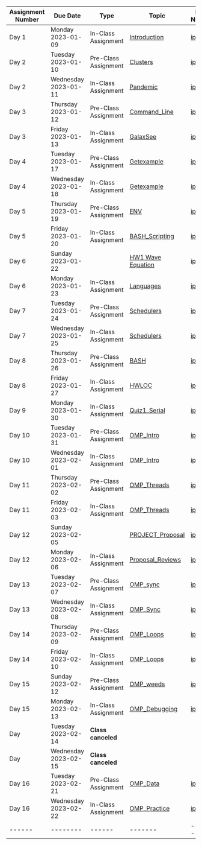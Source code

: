| Assignment Number | Due Date | Type | Topic | Link to Notebook |
|------|--------|------|-------|----------|
| Day  1  |  Monday 2023-01-09   | In-Class Assignment | [Introduction](./01i-Introduction-in-class-assignment.html) | [ipynb](./01i-Introduction-in-class-assignment.ipynb) |
| Day  2  |  Tuesday 2023-01-10   | Pre-Class Assignment | [Clusters](./02p--Clusters_pre-class-assignment.html) | [ipynb](./02p--Clusters_pre-class-assignment.ipynb) |
| Day  2  |  Wednesday 2023-01-11   | In-Class Assignment | [Pandemic](./02i-Pandemic_in-class-assignment.html) | [ipynb](./02i-Pandemic_in-class-assignment.ipynb) |
| Day  3  |  Thursday 2023-01-12   | Pre-Class Assignment | [Command_Line](./03p--Command_Line_pre-class-assignment.html) | [ipynb](./03p--Command_Line_pre-class-assignment.ipynb) |
| Day  3  |  Friday 2023-01-13   | In-Class Assignment | [GalaxSee](./03i-GalaxSee_in-class-assignment.html) | [ipynb](./03i-GalaxSee_in-class-assignment.ipynb) |
| Day  4  |  Tuesday 2023-01-17   | Pre-Class Assignment | [Getexample](./04p--Getexample_pre-class-assignment.html) | [ipynb](./04p--Getexample_pre-class-assignment.ipynb) |
| Day  4  |  Wednesday 2023-01-18   | In-Class Assignment | [Getexample](./04i-Getexample_in-class-assignment.html) | [ipynb](./04i-Getexample_in-class-assignment.ipynb) |
| Day  5  |  Thursday 2023-01-19   | Pre-Class Assignment | [ENV](./05p--ENV_pre-class-assignment.html) | [ipynb](./05p--ENV_pre-class-assignment.ipynb) |
| Day  5  |  Friday 2023-01-20   | In-Class Assignment | [BASH_Scripting](./05i-BASH_Scripting_in-class-assignment.html) | [ipynb](./05i-BASH_Scripting_in-class-assignment.ipynb) |
| Day  6  |  Sunday 2023-01-22   |  | [HW1 Wave Equation](./06h-HW1_Wave_Equation.html) | [ipynb](./06h-HW1_Wave_Equation.ipynb) |
| Day  6  |  Monday 2023-01-23   | In-Class Assignment | [Languages](./06i-Languages_in-class-assignment.html) | [ipynb](./06i-Languages_in-class-assignment.ipynb) |
| Day  7  |  Tuesday 2023-01-24   | Pre-Class Assignment | [Schedulers](./07p--Schedulers_pre-class-assignment.html) | [ipynb](./07p--Schedulers_pre-class-assignment.ipynb) |
| Day  7  |  Wednesday 2023-01-25   | In-Class Assignment | [Schedulers](./07i-Schedulers_in-class-assignment.html) | [ipynb](./07i-Schedulers_in-class-assignment.ipynb) |
| Day  8  |  Thursday 2023-01-26   | Pre-Class Assignment | [BASH](./08p--BASH_pre-class-assignment.html) | [ipynb](./08p--BASH_pre-class-assignment.ipynb) |
| Day  8  |  Friday 2023-01-27   | In-Class Assignment | [HWLOC](./08i-HWLOC_in-class-assignment.html) | [ipynb](./08i-HWLOC_in-class-assignment.ipynb) |
| Day  9  |  Monday 2023-01-30   | In-Class Assignment | [Quiz1_Serial](./09q-Quiz1_Serial.html) | [ipynb](./09q-Quiz1_Serial.ipynb) |
| Day  10  |  Tuesday 2023-01-31   | Pre-Class Assignment | [OMP_Intro](./10p--OMP_Intro_pre-class-assignment.html) | [ipynb](./10p--OMP_Intro_pre-class-assignment.ipynb) |
| Day  10  |  Wednesday 2023-02-01   | In-Class Assignment | [OMP_Intro](./10i-OMP_Intro_in-class-assignment.html) | [ipynb](./10i-OMP_Intro_in-class-assignment.ipynb) |
| Day  11  |  Thursday 2023-02-02   | Pre-Class Assignment | [OMP_Threads](./11p--OMP_Threads_pre-class-assignment.html) | [ipynb](./11p--OMP_Threads_pre-class-assignment.ipynb) |
| Day  11  |  Friday 2023-02-03   | In-Class Assignment | [OMP_Threads](./11i-OMP_Threads_in-class-assignment.html) | [ipynb](./11i-OMP_Threads_in-class-assignment.ipynb) |
| Day  12  |  Sunday 2023-02-05   | | [PROJECT_Proposal](./12p-PROJECT_Proposal.html) | [ipynb](./12p-PROJECT_Proposal.ipynb) |
| Day  12  |  Monday 2023-02-06   | In-Class Assignment | [Proposal_Reviews](./12i-Proposal_Reviews_in-class-assignment.html) | [ipynb](./12i-Proposal_Reviews_in-class-assignment.ipynb) |
| Day  13  |  Tuesday 2023-02-07   | Pre-Class Assignment | [OMP_sync](./13p--OMP_sync_pre-class-assignment.html) | [ipynb](./13p--OMP_sync_pre-class-assignment.ipynb) |
| Day  13  |  Wednesday 2023-02-08   | In-Class Assignment | [OMP_Sync](./13i-OMP_Sync_in-class-assignment.html) | [ipynb](./13i-OMP_Sync_in-class-assignment.ipynb) |
| Day  14  |  Thursday 2023-02-09   | Pre-Class Assignment | [OMP_Loops](./14p--OMP_Loops_pre-class-assignment.html) | [ipynb](./14p--OMP_Loops_pre-class-assignment.ipynb) |
| Day  14  |  Friday 2023-02-10   | In-Class Assignment | [OMP_Loops](./14i-OMP_Loops_in-class-assignment.html) | [ipynb](./14i-OMP_Loops_in-class-assignment.ipynb) |
| Day  15  |  Sunday 2023-02-12   | Pre-Class Assignment | [OMP_weeds](./15p--OMP_weeds_pre-class-assignment.html) | [ipynb](./15p--OMP_weeds_pre-class-assignment.ipynb) |
| Day  15  |  Monday 2023-02-13   | In-Class Assignment | [OMP_Debugging](./15i-OMP_Debugging_in-class-assignment.html) | [ipynb](./15i-OMP_Debugging_in-class-assignment.ipynb) |
| Day    |  Tuesday 2023-02-14   | **Class canceled** |  |  |
| Day    |  Wednesday 2023-02-15   |  **Class canceled** |  |  |
| Day  16  |  Tuesday 2023-02-21   | Pre-Class Assignment | [OMP_Data](./16p--OMP_Data_pre-class-assignment.html) | [ipynb](./16p--OMP_Data_pre-class-assignment.ipynb) |
| Day  16  |  Wednesday 2023-02-22   | In-Class Assignment | [OMP_Practice](./16i-OMP_Practice_in-class-assignment.html) | [ipynb](./16i-OMP_Practice_in-class-assignment.ipynb) |
|------|--------|------|-------|----------|

<!---

| Day  17  |  Monday 2023-02-20   | | [Quiz2_OMP](./14q-Quiz2_OMP.html) | [ipynb](./14q-Quiz2_OMP.ipynb) |
| Day  18  |  Wednesday 2023-02-22   | In-Class Assignment | | [Scaling](./18i-Scaling_in-class-assignment.html) | [ipynb](./18i-Scaling_in-class-assignment.ipynb) |
| Day  17  |  Thursday 2023-02-23   |    | [HW2_OMP](./17h-HW2_OMP.html) | [ipynb](./17h-HW2_OMP.ipynb) |
| Day  19  |  Thursday 2023-02-23   | Pre-Class Assignment | [MPI_Introduction](./19p--MPI_Introduction_pre-class-assignment.html) | [ipynb](./19p--MPI_Introduction_pre-class-assignment.ipynb) |
| Day  19  |  Friday 2023-02-24   | In-Class Assignment | [MPI_Introduction](./19i-MPI_Introduction_in-class-assignment.html) | [ipynb](./19i-MPI_Introduction_in-class-assignment.ipynb) |
| Day  20  |  Sunday 2023-02-26   | Pre-Class Assignment | [MPI_Syntax](./20p--MPI_Syntax_pre-class-assignment.html) | [ipynb](./20p--MPI_Syntax_pre-class-assignment.ipynb) |
| Day  20  |  Monday 2023-02-27   | In-Class Assignment | [MPI_Programming](./20i-MPI_Programming_in-class-assignment.html) | [ipynb](./20i-MPI_Programming_in-class-assignment.ipynb) |
| Day  21  |  Tuesday 2023-02-28   |  | [PROJECT_Part1](./21p-PROJECT_Part1.html) | [ipynb](./21p-PROJECT_Part1.ipynb) |
| Day  21  |  Wednesday 2023-03-01   | In-Class Assignment | [Project](./21i-Project_in-class-assignment.html) | [ipynb](./21i-Project_in-class-assignment.ipynb) |
| Day  22  |  Thursday 2023-03-02   | Pre-Class Assignment | [MPI_Errors](./22p--MPI_Errors_pre-class-assignment.html) | [ipynb](./22p--MPI_Errors_pre-class-assignment.ipynb) |
| Day  22  |  Friday 2023-03-03   | In-Class Assignment | [MPI_Errors](./22i-MPI_Errors_in-class-assignment.html) | [ipynb](./22i-MPI_Errors_in-class-assignment.ipynb) |
| Day  23  |  Sunday 2023-03-12   | Pre-Class Assignment | [MPI_Practice](./23p--MPI_Practice_pre-class-assignment.html) | [ipynb](./23p--MPI_Practice_pre-class-assignment.ipynb) |
| Day  23  |  Monday 2023-03-13   | In-Class Assignment | [MPI_Practice](./23i-MPI_Practice_in-class-assignment.html) | [ipynb](./23i-MPI_Practice_in-class-assignment.ipynb) |
| Day  23  |  Monday 2023-03-13   |  | [Quiz3_MPI](./23q-Quiz3_MPI.html) | [ipynb](./23q-Quiz3_MPI.ipynb) |
| Day  24  |  Tuesday 2023-03-14   | Pre-Class Assignment | [MPI_Reduce](./24p--MPI_Reduce_pre-class-assignment.html) | [ipynb](./24p--MPI_Reduce_pre-class-assignment.ipynb) |
| Day  24  |  Wednesday 2023-03-15   | In-Class Assignment | [MPI_Reduce](./24i-MPI_Reduce_in-class-assignment.html) | [ipynb](./24i-MPI_Reduce_in-class-assignment.ipynb) |
| Day  25  |  Thursday 2023-03-16    | Pre-Class Assignment | []() | []() |
| Day  25  |  Friday 2023-03-17    | In-Class Assignment | [MPI_Planning](./25i-MPI_Planning_in-class-assignment.html) | [ipynb](./25i-MPI_Planning_in-class-assignment.ipynb) |
| Day  26  |  Sunday 2023-03-19   | | [HW3_MPI](./26h-HW3_MPI.html) | [ipynb](./26h-HW3_MPI.ipynb) |
| Day  26  |  Monday 2023-03-20   | In-Class Assignment | [Picking_parallel](./26i-Picking_parallel_in-class-assignment.html) | [ipynb](./26i-Picking_parallel_in-class-assignment.ipynb) |
| Day  27  |  Tuesday 2023-03-21   | Pre-Class Assignment | []() | []() |
| Day  27  |  Wednesday 2023-03-22   | In-Class Assignment | [Hybrid](./27i-Hybrid_in-class-assignment.html) | [ipynb](./27i-Hybrid_in-class-assignment.ipynb) |
|------|--------|------|-------|----------|


| Day  28  |  Tuesday 2023-03-21   | Pre-Class Assignment | []() | []() |
| Day  28  |  Wednesday 2023-03-22   | In-Class Assignment | []() | []() |
| Day  29  |  Thursday 2023-03-23   | Pre-Class Assignment | []() | []() |
| Day  29  |  Friday 2023-03-24   | In-Class Assignment | []() | []() |
| Day  30  |  Sunday 2023-03-26   | Pre-Class Assignment | []() | []() |
| Day  30  |  Monday 2023-03-27   | In-Class Assignment | []() | []() |
| Day  31  |  Tuesday 2023-03-28   | Pre-Class Assignment | []() | []() |
| Day  31  |  Wednesday 2023-03-29   | In-Class Assignment | []() | []() |
| Day  32  |  Thursday 2023-03-30   | Pre-Class Assignment | []() | []() |
| Day  32  |  Friday 2023-03-31   | In-Class Assignment | []() | []() |
| Day  33  |  Sunday 2023-04-02   | Pre-Class Assignment | []() | []() |
| Day  33  |  Monday 2023-04-03   | In-Class Assignment | []() | []() |
| Day  34  |  Tuesday 2023-04-04   | Pre-Class Assignment | []() | []() |
| Day  34  |  Wednesday 2023-04-05   | In-Class Assignment | []() | []() |
| Day  35  |  Thursday 2023-04-06   | Pre-Class Assignment | []() | []() |
| Day  35  |  Friday 2023-04-07   | In-Class Assignment | []() | []() |
| Day  36  |  Sunday 2023-04-09   | Pre-Class Assignment | []() | []() |
| Day  36  |  Monday 2023-04-10   | In-Class Assignment | []() | []() |
| Day  37  |  Tuesday 2023-04-11   | Pre-Class Assignment | []() | []() |
| Day  37  |  Wednesday 2023-04-12   | In-Class Assignment | []() | []() |
| Day  38  |  Thursday 2023-04-13   | Pre-Class Assignment | []() | []() |
| Day  38  |  Friday 2023-04-14   | In-Class Assignment | []() | []() |
| Day  39  |  Sunday 2023-04-16   | Pre-Class Assignment | []() | []() |
| Day  39  |  Monday 2023-04-17   | In-Class Assignment | []() | []() |
| Day  40  |  Tuesday 2023-04-18   | Pre-Class Assignment | []() | []() |
| Day  40  |  Wednesday 2023-04-19   | In-Class Assignment | []() | []() |
| Day  41  |  Thursday 2023-04-20   | Pre-Class Assignment | []() | []() |
| Day  41  |  Friday 2023-04-21   | In-Class Assignment | []() | []() |
| Day  42  |  Sunday 2023-04-23   | Pre-Class Assignment | []() | []() |
| Day  42  |  Monday 2023-04-24   | In-Class Assignment | []() | []() |
| Day  43  |  Tuesday 2023-04-25   | Pre-Class Assignment | []() | []() |
| Day  43  |  Wednesday 2023-04-26   | In-Class Assignment | []() | []() |
| Day  44  |  Thursday 2023-04-27   | Pre-Class Assignment | []() | []() |
| Day  44  |  Friday 2023-04-28   | In-Class Assignment | []() | []() |



#### OLD STUFF BELOW IGNORE
#### Dates off 16/1, 3/6-3/10

| Due Date | Assignment Number | Type | Topic | Link to Notebook |
|------|--------|------|-------|----------|
| Wednesday January 11 2021  | 0111 | In-Class Assignment | [Pandemic](./0120-Pandemic_in-class-assignment.html) | [ipynb](./0120-Pandemic_in-class-assignment.ipynb) |
| Thursday January 12, 2021  | 0112 | Pre-Class Assignment | [Command_Line](./0121--Command_Line_pre-class-assignment.html) | [ipynb](./0121--Command_Line_pre-class-assignment.ipynb) |
| Friday January 13, 2021  | 0113 | In-Class Assignment | [GalaxSee](./0122-GalaxSee_in-class-assignment.html) | [ipynb](./0122-GalaxSee_in-class-assignment.ipynb) |
|------|--------|------|-------|----------|
| Tuesday January 17, 2021  | 0124 | Pre-Class Assignment | [Getexample](./0124--Getexample_pre-class-assignment.html) | [ipynb](./0124--Getexample_pre-class-assignment.ipynb) |
| Wednesday January 18, 2021  | 0125 | In-Class Assignment | [Getexample](./0125-Getexample_in-class-assignment.html) | [ipynb](./0125-Getexample_in-class-assignment.ipynb) |
| Thursday January 19, 2021  | 0126 | Pre-Class Assignment | [ENV](./0126--ENV_pre-class-assignment.html) | [ipynb](./0126--ENV_pre-class-assignment.ipynb) |
| Friday January 20, 2021  | 0127 | In-Class Assignment | [BASH_Scripting](./0127-BASH_Scripting_in-class-assignment.html) | [ipynb](./0127-BASH_Scripting_in-class-assignment.ipynb) |
| Sunday January 22, 2021  | 0128 |   | [HW1_Wave_Equation](./0128-HW1_Wave_Equation.html) | [ipynb](./0128-HW1_Wave_Equation.ipynb) |
| Monday January 23, 2021  | 0129 | In-Class Assignment | [Languages](./0129-Languages_in-class-assignment.html) | [ipynb](./0129-Languages_in-class-assignment.ipynb) |
| Tuesday January 24, 2021  | 0131 | Pre-Class Assignment | [Schedulers](./0131--Schedulers_pre-class-assignment.html) | [ipynb](./0131--Schedulers_pre-class-assignment.ipynb) |
| Wednesday January 25, 2021  | 0201 | In-Class Assignment | [Schedulers](./0201-Schedulers_in-class-assignment.html) | [ipynb](./0201-Schedulers_in-class-assignment.ipynb) |
| Thursday January 26, 2021  | 0202 | Pre-Class Assignment | [BASH](./0202--BASH_pre-class-assignment.html) | [ipynb](./0202--BASH_pre-class-assignment.ipynb) |
| Friday January 27, 2021  | 0203 | In-Class Assignment | [HWLOC](./0203-HWLOC_in-class-assignment.html) | [ipynb](./0203-HWLOC_in-class-assignment.ipynb) |
| Monday February 5, 2021  | 0205 |   | [Quiz1_Serial](./0205-Quiz1_Serial.html) | [ipynb](./0205-Quiz1_Serial.ipynb) |
| Sunday February 7, 2021  | 0207 | Pre-Class Assignment | [OMP_Intro](./0207--OMP_Intro_pre-class-assignment.html) | [ipynb](./0207--OMP_Intro_pre-class-assignment.ipynb) |
| Wednesday February 8, 2021  | 0208 | In-Class Assignment | [OMP_Intro](./0208-OMP_Intro_in-class-assignment.html) | [ipynb](./0208-OMP_Intro_in-class-assignment.ipynb) |
| Thursday February 9, 2021  | 0209 | Pre-Class Assignment | [OMP_Threads](./0209--OMP_Threads_pre-class-assignment.html) | [ipynb](./0209--OMP_Threads_pre-class-assignment.ipynb) |
| Friday February 10, 2021  | 0210 | In-Class Assignment | [OMP_Threads](./0210-OMP_Threads_in-class-assignment.html) | [ipynb](./0210-OMP_Threads_in-class-assignment.ipynb) |
| Thursday February 11, 2021  | 0211 |   | [PROJECT_Proposal](./0211-PROJECT_Proposal.html) | [ipynb](./0211-PROJECT_Proposal.ipynb) |
| Friday February 12, 2021  | 0212 | In-Class Assignment | [Proposal_Reviews](./0212-Proposal_Reviews_in-class-assignment.html) | [ipynb](./0212-Proposal_Reviews_in-class-assignment.ipynb) |
| Sunday February 14, 2021  | 0214 | Pre-Class Assignment | [OMP_sync](./0214--OMP_sync_pre-class-assignment.html) | [ipynb](./0214--OMP_sync_pre-class-assignment.ipynb) |
| Wednesday February 15, 2021  | 0215 | In-Class Assignment | [OMP_Sync](./0215-OMP_Sync_in-class-assignment.html) | [ipynb](./0215-OMP_Sync_in-class-assignment.ipynb) |
| Thursday February 16, 2021  | 0216 | Pre-Class Assignment | [OMP_Loops](./0216--OMP_Loops_pre-class-assignment.html) | [ipynb](./0216--OMP_Loops_pre-class-assignment.ipynb) |
| Friday February 17, 2021  | 0217 | In-Class Assignment | [OMP_Loops](./0217-OMP_Loops_in-class-assignment.html) | [ipynb](./0217-OMP_Loops_in-class-assignment.ipynb) |
| Friday February 19, 2021  | 0219 |   | [Quiz2_OMP](./0219-Quiz2_OMP.html) | [ipynb](./0219-Quiz2_OMP.ipynb) |
| Sunday February 21, 2021  | 0221 | Pre-Class Assignment | [OMP_weeds](./0221--OMP_weeds_pre-class-assignment.html) | [ipynb](./0221--OMP_weeds_pre-class-assignment.ipynb) |
| Wednesday February 22, 2021  | 0222 | In-Class Assignment | [OMP_Debugging](./0222-OMP_Debugging_in-class-assignment.html) | [ipynb](./0222-OMP_Debugging_in-class-assignment.ipynb) |
| Thursday February 23, 2021  | 0223 | Pre-Class Assignment | [OMP_Data](./0223--OMP_Data_pre-class-assignment.html) | [ipynb](./0223--OMP_Data_pre-class-assignment.ipynb) |
| Friday February 24, 2021  | 0224 | In-Class Assignment | [OMP_Practice](./0224-OMP_Practice_in-class-assignment.html) | [ipynb](./0224-OMP_Practice_in-class-assignment.ipynb) |
| Thursday February 25, 2021  | 0225 |   | [HW2_OMP](./0225-HW2_OMP.html) | [ipynb](./0225-HW2_OMP.ipynb) |
| Friday February 26, 2021  | 0226 | In-Class Assignment | [OMP_Review](./0226-OMP_Review_in-class-assignment.html) | [ipynb](./0226-OMP_Review_in-class-assignment.ipynb) |
| Sunday February 28, 2021  | 0228 | Pre-Class Assignment | [CUDA_Intro](./0228--CUDA_Intro_pre-class-assignment.html) | [ipynb](./0228--CUDA_Intro_pre-class-assignment.ipynb) |
| Wednesday March 1, 2021  | 0301 | In-Class Assignment | [CUDA_Introduction](./0301-CUDA_Introduction_in-class-assignment.html) | [ipynb](./0301-CUDA_Introduction_in-class-assignment.ipynb) |
| Thursday March 2, 2021   | 0302 |   | BREAK no class |
| Friday March 3, 2021   | 0303 |   | BREAK no class |
|  Thursday March 4, 2021  | 0304 | Pre-Class Assignment | [CUDA_Blocks](./0304--CUDA_Blocks_pre-class-assignment.html) | [ipynb](./0304--CUDA_Blocks_pre-class-assignment.ipynb) |
|  Friday March 5, 2021  | 0305 | In-Class Assignment | [CUDA_Blocks](./0305-CUDA_Blocks_in-class-assignment.html) | [ipynb](./0305-CUDA_Blocks_in-class-assignment.ipynb) |
|  Sunday March 7, 2021  | 0307 | Pre-Class Assignment | [CUDA_Memory](./0307--CUDA_Memory_pre-class-assignment.html) | [ipynb](./0307--CUDA_Memory_pre-class-assignment.ipynb) |
|  Wednesday March 8, 2021  | 0308 | In-Class Assignment | [CUDA_Memory](./0308-CUDA_Memory_in-class-assignment.html) | [ipynb](./0308-CUDA_Memory_in-class-assignment.ipynb) |
|  Thursday March 9, 2021  | 0309 | Pre-Class Assignment | [CUDA_Tiling](./0309--CUDA_Tiling_pre-class-assignment.html) | [ipynb](./0309--CUDA_Tiling_pre-class-assignment.ipynb) |
|  Friday March 10, 2021  | 0310 | In-Class Assignment | [CUDA_Tiling](./0310-CUDA_Tiling_in-class-assignment.html) | [ipynb](./0310-CUDA_Tiling_in-class-assignment.ipynb) |
|  Friday March 12, 2021  | 0312 |   | [Quiz3_Cuda](./0312-Quiz3_Cuda.html) | [ipynb](./0312-Quiz3_Cuda.ipynb) |
|  Sunday March 14, 2021  | 0314 | Pre-Class Assignment | [CUDA_Alternatives](./0314--CUDA_Alternatives_pre-class-assignment.html) | [ipynb](./0314--CUDA_Alternatives_pre-class-assignment.ipynb) |
|  Wednesday March 15, 2021  | 0315 | In-Class Assignment | [CUDA_Alternatives](./0315-CUDA_Alternatives_in-class-assignment.html) | [ipynb](./0315-CUDA_Alternatives_in-class-assignment.ipynb) |
|  Thursday March 16, 2021  | 0316 | Pre-Class Assignment | [Parallel_Python](./0316--Parallel_Python_pre-class-assignment.html) | [ipynb](./0316--Parallel_Python_pre-class-assignment.ipynb) |
|  Friday March 17, 2021  | 0317 | In-Class Assignment | [Parallel_Python](./0317-Parallel_Python_in-class-assignment.html) | [ipynb](./0317-Parallel_Python_in-class-assignment.ipynb) |
|  Thursday March 18, 2021  | 0318 |   | [HW3_CUDA](./0318-HW3_CUDA.html) | [ipynb](./0318-HW3_CUDA.ipynb) |
|  Friday March 19, 2021  | 0319 | In-Class Assignment | [Scaling](./0319-Scaling_in-class-assignment.html) | [ipynb](./0319-Scaling_in-class-assignment.ipynb) |
|  Sunday March 21, 2021  | 0321 | Pre-Class Assignment | [MPI_Introduction](./0321--MPI_Introduction_pre-class-assignment.html) | [ipynb](./0321--MPI_Introduction_pre-class-assignment.ipynb) |
|  Wednesday March 22, 2021  | 0322 | In-Class Assignment | [MPI_Introduction](./0322-MPI_Introduction_in-class-assignment.html) | [ipynb](./0322-MPI_Introduction_in-class-assignment.ipynb) |
|  Thursday March 23, 2021  | 0323 | Pre-Class Assignment | [MPI_Syntax](./0323--MPI_Syntax_pre-class-assignment.html) | [ipynb](./0323--MPI_Syntax_pre-class-assignment.ipynb) |
|  Friday March 24, 2021  | 0324 | In-Class Assignment | [MPI_Programming](./0324-MPI_Programming_in-class-assignment.html) | [ipynb](./0324-MPI_Programming_in-class-assignment.ipynb) |
|  Thursday March 25, 2021  | 0325 |   | [PROJECT_Part1](./0325-PROJECT_Part1.html) | [ipynb](./0325-PROJECT_Part1.ipynb) |
|  Friday March 26, 2021  | 0326 | In-Class Assignment | [Project](./0326-Project_in-class-assignment.html) | [ipynb](./0326-Project_in-class-assignment.ipynb) |
|  Sunday March 28, 2021  | 0328 | Pre-Class Assignment | [MPI_Errors](./0328--MPI_Errors_pre-class-assignment.html) | [ipynb](./0328--MPI_Errors_pre-class-assignment.ipynb) |
|  Wednesday March 29, 2021  | 0329 | In-Class Assignment | [MPI_Errors](./0329-MPI_Errors_in-class-assignment.html) | [ipynb](./0329-MPI_Errors_in-class-assignment.ipynb) |
|  Thursday March 30, 2021  | 0330 | Pre-Class Assignment | [MPI_Practice](./0330--MPI_Practice_pre-class-assignment.html) | [ipynb](./0330--MPI_Practice_pre-class-assignment.ipynb) |
|  Friday March 31, 2021  | 0331 | In-Class Assignment | [MPI_Practice](./0331-MPI_Practice_in-class-assignment.html) | [ipynb](./0331-MPI_Practice_in-class-assignment.ipynb) |
|  Friday April 2, 2021  | 0402 |   | [Quiz4_MPI](./0402-Quiz4_MPI.html) | [ipynb](./0402-Quiz4_MPI.ipynb) |
|  Sunday April 4, 2021  | 0404 | Pre-Class Assignment | [MPI_Reduce](./0404--MPI_Reduce_pre-class-assignment.html) | [ipynb](./0404--MPI_Reduce_pre-class-assignment.ipynb) |
|  Wednesday April 5, 2021  | 0405 | In-Class Assignment | [MPI_Reduce](./0405-MPI_Reduce_in-class-assignment.html) | [ipynb](./0405-MPI_Reduce_in-class-assignment.ipynb) |
| Thursday April 6, 2021   | 0406 |   | NO PRE CLASS |
|  Friday April 7, 2021  | 0407 | In-Class Assignment | [MPI_Planning](./0407-MPI_Planning_in-class-assignment.html) | [ipynb](./0407-MPI_Planning_in-class-assignment.ipynb) |
|  Thursday April 8, 2021  | 0408 |   | [HW3_MPI](./0408-HW3_MPI.html) | [ipynb](./0408-HW3_MPI.ipynb) |
|  Friday April 9, 2021  | 0409 | In-Class Assignment | [Picking_parallel](./0409-Picking_parallel_in-class-assignment.html) | [ipynb](./0409-Picking_parallel_in-class-assignment.ipynb) |
| Sunday April 11, 2021   | 0411 |   | NO PRE CLASS |
|  Wednesday April 12, 2021  | 0412 | In-Class Assignment | [Hybrid](./0412-Hybrid_in-class-assignment.html) | [ipynb](./0412-Hybrid_in-class-assignment.ipynb) |
| Thursday April 13, 2021   | 0413 |   | NO PRE CLASS |
|  Friday April 14, 2021  | 0414 | In-Class Assignment | [Tensorflow](./0414-Tensorflow_in-class-assignment.html) | [ipynb](./0414-Tensorflow_in-class-assignment.ipynb) |
|  Thursday April 15, 2021  | 0415 |   | [PROJECT_Part2](./0415-PROJECT_Part2.html) | [ipynb](./0415-PROJECT_Part2.ipynb) |
|  Friday April 16, 2021  | 0416 | In-Class Assignment | [Projects](./0416-Projects_in-class-assignment.html) | [ipynb](./0416-Projects_in-class-assignment.ipynb) |
| Sunday April 18, 2021   | 0418 |   | NO PRE CLASS |
|  Wednesday April 19, 2021  | 0419 | In-Class Assignment | [Checkpointing](./0419-Checkpointing_in-class-assignment.html) | [ipynb](./0419-Checkpointing_in-class-assignment.ipynb) |
| Thursday April 20, 2021   | 0420 |   | NO PRE CLASS |
|  Friday April 21, 2021  | 0421 | In-Class Assignment | [Final_Review](./0421-Final_Review_in-class-assignment.html) | [ipynb](./0421-Final_Review_in-class-assignment.ipynb) |
| Thursday April 22, 2021   | 0422 |   | STUDY BREAK |
| Friday April 23, 2021   | 0423 |   | STUDY BREAK |
|  Wednesday April 26, 2021  | 0426 |   | [FINAL_Exam](./0426-FINAL_Exam.html) | [ipynb](./0426-FINAL_Exam.ipynb) |

--->

